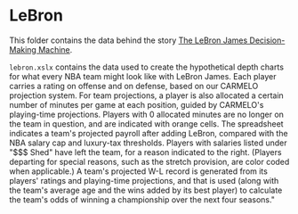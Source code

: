 # LeBron

This folder contains the data behind the story [The LeBron James Decision-Making Machine](https://fivethirtyeight.com/features/the-lebron-james-decision-making-machine/).

`lebron.xslx` contains the data used to create the hypothetical depth charts for what every NBA team might look like with LeBron James. Each player carries a rating on offense and on defense, based on our CARMELO projection system. For team projections, a player is also allocated a certain number of minutes per game at each position, guided by CARMELO's playing-time projections. Players with 0 allocated minutes are no longer on the team in question, and are indicated with orange cells. The spreadsheet indicates a team's projected payroll after adding LeBron, compared with the NBA salary cap and luxury-tax thresholds. Players with salaries listed under "$$$ Shed" have left the team, for a reason indicated to the right. (Players departing for special reasons, such as the stretch provision, are color coded when applicable.) A team's projected W-L record is generated from its players' ratings and playing-time projections, and that is used (along with the team's average age and the wins added by its best player) to calculate the team's odds of winning a championship over the next four seasons."
